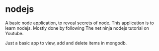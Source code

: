 # nodejs
A basic node application, to reveal secrets of node. This application is to learn nodejs. Mostly done by following The net ninja nodejs tutorial on Youtube.

Just a basic app to view, add and delete items in mongodb.

